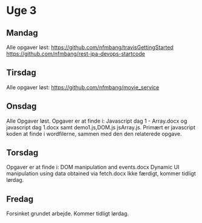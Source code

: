 # Uge 3

## Mandag
Alle opgaver løst:
https://github.com/nfmbang/travisGettingStarted
https://github.com/nfmbang/rest-jpa-devops-startcode

## Tirsdag 
Alle opgaver løst:
https://github.com/nfmbang/movie_service


## Onsdag
Alle Opgaver løst.
Opgaver er at finde i:
Javascript dag 1 - Array.docx
og
javascript dag 1.docx
samt demo1.js,DOM.js jsArray.js. 
Primært er javascript koden at finde i wordfilerne, sammen med den 
 den relaterede opgave.
 
## Torsdag
Opgaver er at finde i:
DOM manipulation and events.docx
Dynamic UI manipulation using data obtained via fetch.docx
Ikke færdigt, kommer tidligt lørdag.

## Fredag
Forsinket grundet arbejde. Kommer tidligt lørdag.
